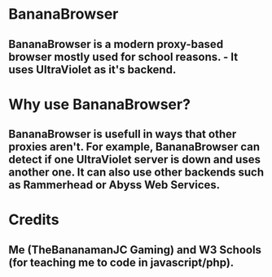 # BananaBrowser
## BananaBrowser is a modern proxy-based browser mostly used for school reasons. - It uses UltraViolet as it's backend.
# Why use BananaBrowser?
## BananaBrowser is usefull in ways that other proxies aren't. For example, BananaBrowser can detect if one UltraViolet server is down and uses another one. It can also use other backends such as Rammerhead or Abyss Web Services.
# Credits
## Me (TheBananamanJC Gaming) and W3 Schools (for teaching me to code in javascript/php).

